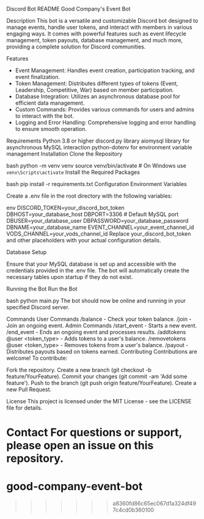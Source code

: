 Discord Bot README
Good Company's Event Bot

Description This bot is a versatile and customizable Discord bot designed to manage events, handle user tokens, and interact with members in various engaging ways. It comes with powerful features such as event lifecycle management, token payouts, database management, and much more, providing a complete solution for Discord communities.

Features
- Event Management: Handles event creation, participation tracking, and event finalization.
- Token Management: Distributes different types of tokens (Event, Leadership, Competitive, War) based on member participation.
- Database Integration: Utilizes an asynchronous database pool for efficient data management.
- Custom Commands: Provides various commands for users and admins to interact with the bot.
- Logging and Error Handling: Comprehensive logging and error handling to ensure smooth operation.

Requirements
Python 3.8 or higher
discord.py library
aiomysql library for asynchronous MySQL interaction
python-dotenv for environment variable management
Installation
Clone the Repository

bash
python -m venv venv
source venv/bin/activate  # On Windows use `venv\Scripts\activate`
Install the Required Packages

bash
pip install -r requirements.txt
Configuration
Environment Variables

Create a .env file in the root directory with the following variables:

env
DISCORD_TOKEN=your_discord_bot_token
DBHOST=your_database_host
DBPORT=3306  # Default MySQL port
DBUSER=your_database_user
DBPASSWORD=your_database_password
DBNAME=your_database_name
EVENT_CHANNEL=your_event_channel_id
VODS_CHANNEL=your_vods_channel_id
Replace your_discord_bot_token and other placeholders with your actual configuration details.

Database Setup

Ensure that your MySQL database is set up and accessible with the credentials provided in the .env file. The bot will automatically create the necessary tables upon startup if they do not exist.

Running the Bot
Run the Bot

bash
python main.py
The bot should now be online and running in your specified Discord server.

Commands
User Commands
/balance - Check your token balance.
/join - Join an ongoing event.
Admin Commands
/start_event - Starts a new event.
/end_event - Ends an ongoing event and processes results.
/addtokens @user <token_type> <amount> - Adds tokens to a user's balance.
/removetokens @user <token_type> <amount> - Removes tokens from a user's balance.
/payout  - Distributes payouts based on tokens earned.
Contributing
Contributions are welcome! To contribute:

Fork the repository.
Create a new branch (git checkout -b feature/YourFeature).
Commit your changes (git commit -am 'Add some feature').
Push to the branch (git push origin feature/YourFeature).
Create a new Pull Request.

License
This project is licensed under the MIT License - see the LICENSE file for details.

Contact
For questions or support, please open an issue on this repository.
=======
# good-company-event-bot
>>>>>>> a8360fd86c65ec067d1a324df497c4cd0b360100
